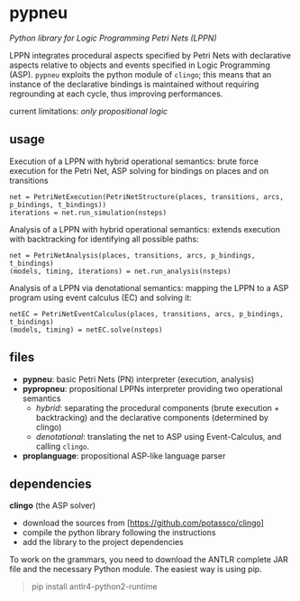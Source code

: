 # pypneu
*Python library for Logic Programming Petri Nets (LPPN)*

LPPN integrates procedural aspects specified by Petri Nets with declarative aspects relative to objects and events specified in Logic Programming (ASP). 
`pypneu` exploits the python module of `clingo`; this means that an instance of the declarative bindings is maintained without requiring regrounding at each cycle, thus improving performances.

current limitations: *only propositional logic*

## usage

Execution of a LPPN with hybrid operational semantics: brute force execution for the Petri Net, ASP solving for bindings on places and on transitions
```
net = PetriNetExecution(PetriNetStructure(places, transitions, arcs, p_bindings, t_bindings))
iterations = net.run_simulation(nsteps)
```

Analysis of a LPPN with hybrid operational semantics: extends execution with backtracking for identifying all possible paths:
```
net = PetriNetAnalysis(places, transitions, arcs, p_bindings, t_bindings)
(models, timing, iterations) = net.run_analysis(nsteps)
```

Analysis of a LPPN via denotational semantics: mapping the LPPN to a ASP program using event calculus (EC) and solving it:
```
netEC = PetriNetEventCalculus(places, transitions, arcs, p_bindings, t_bindings)
(models, timing) = netEC.solve(nsteps)
```

## files

- **pypneu**: basic Petri Nets (PN) interpreter (execution, analysis) 
- **pypropneu**: propositional LPPNs interpreter providing two operational semantics 
  - *hybrid*: separating the procedural components (brute execution + backtracking) and the declarative components (determined by clingo)
  - *denotational*: translating the net to ASP using Event-Calculus, and calling `clingo`.
- **proplanguage**: propositional ASP-like language parser

## dependencies

**clingo** (the ASP solver)
- download the sources from [https://github.com/potassco/clingo]
- compile the python library following the instructions
- add the library to the project dependencies 

To work on the grammars, you need to download the ANTLR complete JAR file and the necessary Python module.
The easiest way is using pip.

> pip install antlr4-python2-runtime

